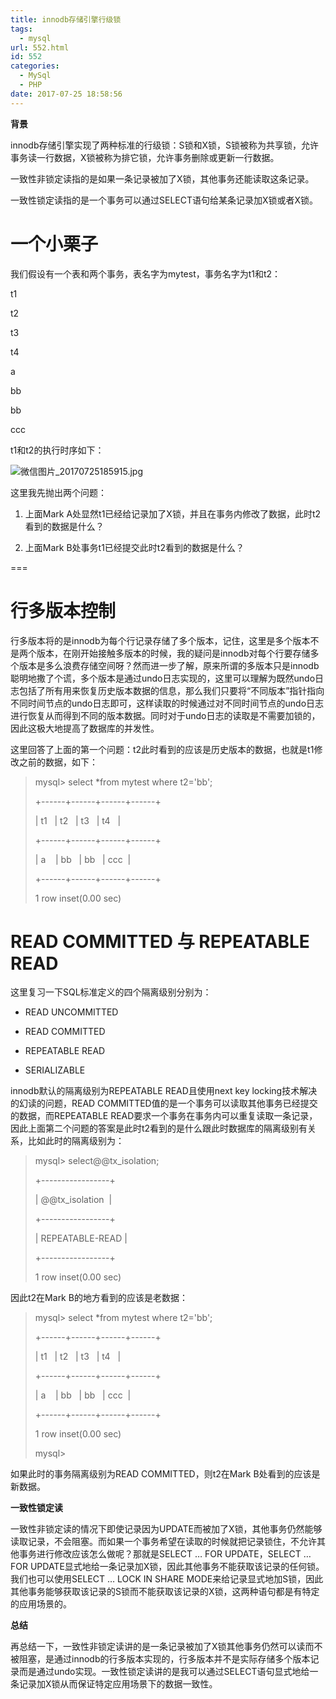 ```yaml
---
title: innodb存储引擎行级锁
tags:
  - mysql
url: 552.html
id: 552
categories:
  - MySql
  - PHP
date: 2017-07-25 18:58:56
---
```


**背景**  

  

innodb存储引擎实现了两种标准的行级锁：S锁和X锁，S锁被称为共享锁，允许事务读一行数据，X锁被称为排它锁，允许事务删除或更新一行数据。

  

一致性非锁定读指的是如果一条记录被加了X锁，其他事务还能读取这条记录。

  

一致性锁定读指的是一个事务可以通过SELECT语句给某条记录加X锁或者X锁。

  

**一个小栗子**
=========

  

我们假设有一个表和两个事务，表名字为mytest，事务名字为t1和t2：

  

t1

t2

t3

t4

a

bb

bb

ccc

  

t1和t2的执行时序如下：

![微信图片_20170725185915.jpg](/ueditor/php/upload/image/20170725/1500980286311598.jpg "1500980286311598.jpg")

  

这里我先抛出两个问题：

  

1.  上面Mark A处显然t1已经给记录加了X锁，并且在事务内修改了数据，此时t2看到的数据是什么？
    
      
    
2.  上面Mark B处事务t1已经提交此时t2看到的数据是什么？
    

  

===

**行多版本控制**
==========

  

行多版本将的是innodb为每个行记录存储了多个版本，记住，这里是多个版本不是两个版本，在刚开始接触多版本的时候，我的疑问是innodb对每个行要存储多个版本是多么浪费存储空间呀？然而进一步了解，原来所谓的多版本只是innodb聪明地撒了个谎，多个版本是通过undo日志实现的，这里可以理解为既然undo日志包括了所有用来恢复历史版本数据的信息，那么我们只要将“不同版本”指针指向不同时间节点的undo日志即可，这样读取的时候通过对不同时间节点的undo日志进行恢复从而得到不同的版本数据。同时对于undo日志的读取是不需要加锁的，因此这极大地提高了数据库的并发性。

  

这里回答了上面的第一个问题：t2此时看到的应该是历史版本的数据，也就是t1修改之前的数据，如下：

  

> mysql> select *from mytest where t2='bb';
> 
> +------+------+------+------+
> 
> | t1   | t2   | t3   | t4   |
> 
> +------+------+------+------+
> 
> | a    | bb   | bb   | ccc  |
> 
> +------+------+------+------+
> 
> 1 row inset(0.00 sec)

  

**READ COMMITTED 与 REPEATABLE READ**
====================================

  

这里复习一下SQL标准定义的四个隔离级别分别为：

  

*   READ UNCOMMITTED
    
*   READ COMMITTED
    
*   REPEATABLE READ
    
*   SERIALIZABLE
    

  

innodb默认的隔离级别为REPEATABLE READ且使用next key locking技术解决的幻读的问题，READ COMMITTED值的是一个事务可以读取其他事务已经提交的数据，而REPEATABLE READ要求一个事务在事务内可以重复读取一条记录，因此上面第二个问题的答案是此时t2看到的是什么跟此时数据库的隔离级别有关系，比如此时的隔离级别为：

  

> mysql> select@@tx_isolation;
> 
> +-----------------+
> 
> | @@tx_isolation  |
> 
> +-----------------+
> 
> | REPEATABLE-READ |
> 
> +-----------------+
> 
> 1 row inset(0.00 sec)

  

因此t2在Mark B的地方看到的应该是老数据：

  

> mysql> select *from mytest where t2='bb';
> 
> +------+------+------+------+
> 
> | t1   | t2   | t3   | t4   |
> 
> +------+------+------+------+
> 
> | a    | bb   | bb   | ccc  |
> 
> +------+------+------+------+
> 
> 1 row inset(0.00 sec)
> 
> mysql>

  

如果此时的事务隔离级别为READ COMMITTED，则t2在Mark B处看到的应该是新数据。

  

**一致性锁定读**

  

一致性非锁定读的情况下即使记录因为UPDATE而被加了X锁，其他事务仍然能够读取记录，不会阻塞。而如果一个事务希望在读取的时候就把记录锁住，不允许其他事务进行修改应该怎么做呢？那就是SELECT … FOR UPDATE，SELECT … FOR UPDATE显式地给一条记录加X锁，因此其他事务不能获取该记录的任何锁。我们也可以使用SELECT … LOCK IN SHARE MODE来给记录显式地加S锁，因此其他事务能够获取该记录的S锁而不能获取该记录的X锁，这两种语句都是有特定的应用场景的。

  

**总结**

  

再总结一下，一致性非锁定读讲的是一条记录被加了X锁其他事务仍然可以读而不被阻塞，是通过innodb的行多版本实现的，行多版本并不是实际存储多个版本记录而是通过undo实现。一致性锁定读讲的是我可以通过SELECT语句显式地给一条记录加X锁从而保证特定应用场景下的数据一致性。